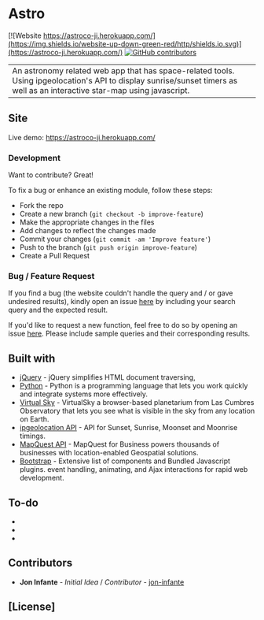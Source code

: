 # Astro

[![Website https://astroco-ji.herokuapp.com/](https://img.shields.io/website-up-down-green-red/http/shields.io.svg)](https://astroco-ji.herokuapp.com/)
[![GitHub contributors](https://img.shields.io/github/contributors/Naereen/StrapDown.js.svg)](https://GitHub.com/jon-infante/astroco/graphs/contributors/)

<table>
<tr>
<td>
  An astronomy related web app that has space-related tools. Using ipgeolocation's API to display sunrise/sunset timers as well as an interactive star-map using javascript.
</td>
</tr>
</table>

## Site

Live demo: https://astroco-ji.herokuapp.com/

### Development
Want to contribute? Great!

To fix a bug or enhance an existing module, follow these steps:

- Fork the repo
- Create a new branch (`git checkout -b improve-feature`)
- Make the appropriate changes in the files
- Add changes to reflect the changes made
- Commit your changes (`git commit -am 'Improve feature'`)
- Push to the branch (`git push origin improve-feature`)
- Create a Pull Request

### Bug / Feature Request

If you find a bug (the website couldn't handle the query and / or gave undesired results), kindly open an issue [here](https://github.com/jon-infante/astroco/issues/new) by including your search query and the expected result.

If you'd like to request a new function, feel free to do so by opening an issue [here](https://github.com/jon-infante/astroco/issues/new). Please include sample queries and their corresponding results.


## Built with

- [jQuery](https://www.w3schools.com/jquery/default.asp) - jQuery simplifies HTML document traversing,
- [Python](https://www.python.org/) - Python is a programming language that lets you work quickly
and integrate systems more effectively.
- [Virtual Sky](https://slowe.github.io/VirtualSky/) - VirtualSky a browser-based planetarium from Las Cumbres Observatory that lets you see what is visible in the sky from any location on Earth.
- [ipgeolocation API](https://ipgeolocation.io/astronomy-api.html?ref=apilist.fun) - API for Sunset, Sunrise, Moonset and Moonrise timings.
- [MapQuest API](https://developer.mapquest.com/) - MapQuest for Business powers thousands of businesses with location-enabled Geospatial solutions.
- [Bootstrap](http://getbootstrap.com/) - Extensive list of components and  Bundled Javascript plugins.
event handling, animating, and Ajax interactions for rapid web development.

## To-do
-
-
-

## Contributors

-   **Jon Infante** - _Initial Idea_ / _Contributor_ - [jon-infante](https://github.com/jon-infante)

## [License]
